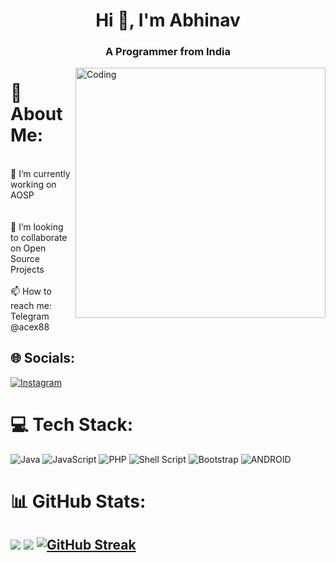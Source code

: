 <h1 align="center">Hi 👋, I'm Abhinav </h1>
<h3 align="center">A Programmer from India</h3>

<img align="right" alt="Coding" width="400" src="https://user-images.githubusercontent.com/55389276/140866485-8fb1c876-9a8f-4d6a-98dc-08c4981eaf70.gif">

# 💫 About Me:
<br>🔭 I’m currently working on AOSP<br><br><br>👯 I’m looking to collaborate on Open Source Projects<br><br>📫 How to reach me: Telegram @acex88
## 🌐 Socials:
 [![Instagram](https://img.shields.io/badge/Instagram-%23E4405F.svg?logo=Instagram&logoColor=white)](https://instagram.com/acexxcv69) 
# 💻 Tech Stack:
![Java](https://img.shields.io/badge/java-%23ED8B00.svg?style=for-the-badge&logo=java&logoColor=white)
![JavaScript](https://img.shields.io/badge/javascript-%23323330.svg?style=flat&logo=javascript&logoColor=%23F7DF1E)
![PHP](https://img.shields.io/badge/php-%23777BB4.svg?style=flat&logo=php&logoColor=white)
![Shell Script](https://img.shields.io/badge/shell_script-%23121011.svg?style=flat&logo=gnu-bash&logoColor=white)
![Bootstrap](https://img.shields.io/badge/bootstrap-%23563D7C.svg?style=flat&logo=bootstrap&logoColor=white)
![ANDROID](https://img.shields.io/badge/android-%2320232a.svg?style=flat&logo=android&logoColor=%a4c639)
# 📊 GitHub Stats:
![](https://github-readme-stats.vercel.app/api/top-langs/?username=acex88&theme=dark&hide_border=false&include_all_commits=false&count_private=false&layout=compact)
[![](https://visitcount.itsvg.in/api?id=raizel69label=Profile%20Views&color=4&icon=9&pretty=false)](https://visitcount.itsvg.in) 
[![GitHub Streak](https://streak-stats.demolab.com?user=acex88&hide_border=true&date_format=j%20M%5B%20Y%5D)](https://git.io/streak-stats)
---
<!-- Proudly created with GPRM ( https://gprm.itsvg.in ) -->

   

 
